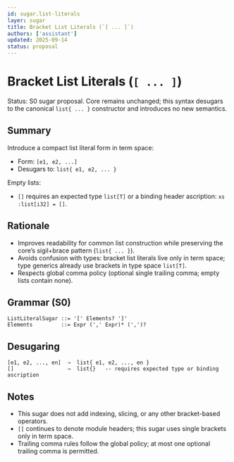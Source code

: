 ```yaml
---
id: sugar.list-literals
layer: sugar
title: Bracket List Literals (`[ ... ]`)
authors: ['assistant']
updated: 2025-09-14
status: proposal
---
```


# Bracket List Literals (`[ ... ]`)

Status: S0 sugar proposal. Core remains unchanged; this syntax desugars to the canonical `list{ ... }` constructor and introduces no new semantics.

## Summary

Introduce a compact list literal form in term space:

- Form: `[e1, e2, ...]`
- Desugars to: `list{ e1, e2, ... }`

Empty lists:
- `[]` requires an expected type `list[T]` or a binding header ascription: `xs :list[i32] = []`.

## Rationale

- Improves readability for common list construction while preserving the core’s sigil+brace pattern (`list{ ... }`).
- Avoids confusion with types: bracket list literals live only in term space; type generics already use brackets in type space `list[T]`.
- Respects global comma policy (optional single trailing comma; empty lists contain none).

## Grammar (S0)

```
ListLiteralSugar ::= '[' Elements? ']'
Elements         ::= Expr (',' Expr)* (',')?
```

## Desugaring

```
[e1, e2, ..., en]  ⇢  list{ e1, e2, ..., en }
[]                 ⇢  list{}   -- requires expected type or binding ascription
```

## Notes

- This sugar does not add indexing, slicing, or any other bracket-based operators.
- `[[` continues to denote module headers; this sugar uses single brackets only in term space.
- Trailing comma rules follow the global policy; at most one optional trailing comma is permitted.
